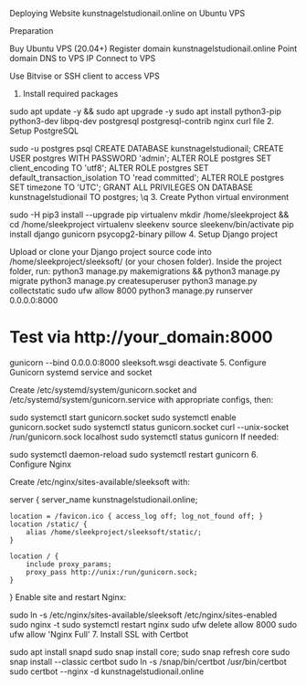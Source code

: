 Deploying Website kunstnagelstudionail.online on Ubuntu VPS

Preparation

Buy Ubuntu VPS (20.04+)
Register domain kunstnagelstudionail.online
Point domain DNS to VPS IP
Connect to VPS

Use Bitvise or SSH client to access VPS
1. Install required packages

sudo apt update -y && sudo apt upgrade -y
sudo apt install python3-pip python3-dev libpq-dev postgresql postgresql-contrib nginx curl file
2. Setup PostgreSQL

sudo -u postgres psql
CREATE DATABASE kunstnagelstudionail;
CREATE USER postgres WITH PASSWORD 'admin';
ALTER ROLE postgres SET client_encoding TO 'utf8';
ALTER ROLE postgres SET default_transaction_isolation TO 'read committed';
ALTER ROLE postgres SET timezone TO 'UTC';
GRANT ALL PRIVILEGES ON DATABASE kunstnagelstudionail TO postgres;
\q
3. Create Python virtual environment

sudo -H pip3 install --upgrade pip virtualenv
mkdir /home/sleekproject && cd /home/sleekproject
virtualenv sleekenv
source sleekenv/bin/activate
pip install django gunicorn psycopg2-binary pillow
4. Setup Django project

Upload or clone your Django project source code into /home/sleekproject/sleeksoft/ (or your chosen folder).
Inside the project folder, run:
python3 manage.py makemigrations && python3 manage.py migrate
python3 manage.py createsuperuser
python3 manage.py collectstatic
sudo ufw allow 8000
python3 manage.py runserver 0.0.0.0:8000
# Test via http://your_domain:8000
gunicorn --bind 0.0.0.0:8000 sleeksoft.wsgi
deactivate
5. Configure Gunicorn systemd service and socket

Create /etc/systemd/system/gunicorn.socket and /etc/systemd/system/gunicorn.service with appropriate configs, then:

sudo systemctl start gunicorn.socket
sudo systemctl enable gunicorn.socket
sudo systemctl status gunicorn.socket
curl --unix-socket /run/gunicorn.sock localhost
sudo systemctl status gunicorn
If needed:

sudo systemctl daemon-reload
sudo systemctl restart gunicorn
6. Configure Nginx

Create /etc/nginx/sites-available/sleeksoft with:

server {
    server_name kunstnagelstudionail.online;

    location = /favicon.ico { access_log off; log_not_found off; }
    location /static/ {
        alias /home/sleekproject/sleeksoft/static/;
    }

    location / {
        include proxy_params;
        proxy_pass http://unix:/run/gunicorn.sock;
    }
}
Enable site and restart Nginx:

sudo ln -s /etc/nginx/sites-available/sleeksoft /etc/nginx/sites-enabled
sudo nginx -t
sudo systemctl restart nginx
sudo ufw delete allow 8000
sudo ufw allow 'Nginx Full'
7. Install SSL with Certbot

sudo apt install snapd
sudo snap install core; sudo snap refresh core
sudo snap install --classic certbot
sudo ln -s /snap/bin/certbot /usr/bin/certbot
sudo certbot --nginx -d kunstnagelstudionail.online
